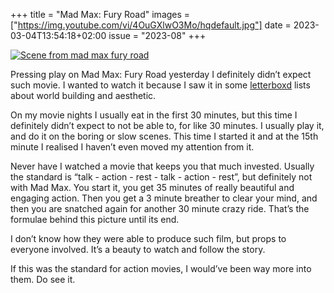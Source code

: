 +++
title       = "Mad Max: Fury Road"
images      = ["https://img.youtube.com/vi/4OuGXlwO3Mo/hqdefault.jpg"]
date        = 2023-03-04T13:54:18+02:00
issue       = "2023-08"
+++

[![Scene from mad max fury road](https://img.youtube.com/vi/4OuGXlwO3Mo/hqdefault.jpg)](https://youtu.be/4OuGXlwO3Mo)

Pressing play on Mad Max: Fury Road yesterday I definitely didn’t expect such movie. I wanted to watch it because I saw it in some [letterboxd](http://letterboxd.com) lists about world building and aesthetic.

On my movie nights I usually eat in the first 30 minutes, but this time I definitely didn’t expect to not be able to, for like 30 minutes. I usually play it, and do it on the boring or slow scenes. This time I started it and at the 15th minute I realised I haven’t even moved my attention from it.

Never have I watched a movie that keeps you that much invested. Usually the standard is “talk - action - rest - talk - action - rest”, but definitely not with Mad Max. You start it, you get 35 minutes of really beautiful and engaging action. Then you get a 3 minute breather to clear your mind, and then you are snatched again for another 30 minute crazy ride. That’s the formulae behind this picture until its end.

I don’t know how they were able to produce such film, but props to everyone involved. It’s a beauty to watch and follow the story.

If this was the standard for action movies, I would’ve been way more into them. Do see it.
